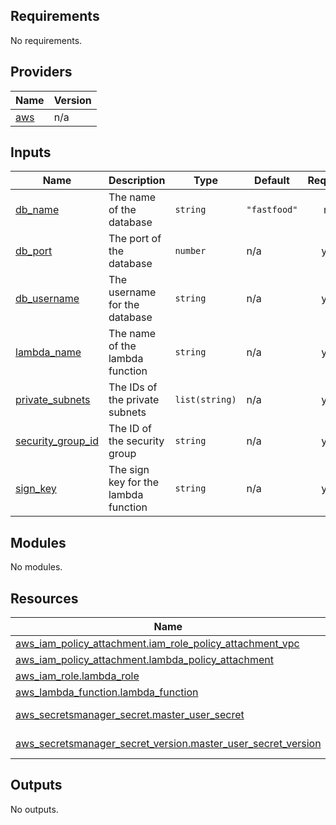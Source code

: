 <!-- BEGIN_TF_DOCS -->

## Requirements

No requirements.
## Providers

| Name | Version |
|------|---------|
| <a name="provider_aws"></a> [aws](#provider\_aws) | n/a |
## Inputs

| Name | Description | Type | Default | Required |
|------|-------------|------|---------|:--------:|
| <a name="input_db_name"></a> [db\_name](#input\_db\_name) | The name of the database | `string` | `"fastfood"` | no |
| <a name="input_db_port"></a> [db\_port](#input\_db\_port) | The port of the database | `number` | n/a | yes |
| <a name="input_db_username"></a> [db\_username](#input\_db\_username) | The username for the database | `string` | n/a | yes |
| <a name="input_lambda_name"></a> [lambda\_name](#input\_lambda\_name) | The name of the lambda function | `string` | n/a | yes |
| <a name="input_private_subnets"></a> [private\_subnets](#input\_private\_subnets) | The IDs of the private subnets | `list(string)` | n/a | yes |
| <a name="input_security_group_id"></a> [security\_group\_id](#input\_security\_group\_id) | The ID of the security group | `string` | n/a | yes |
| <a name="input_sign_key"></a> [sign\_key](#input\_sign\_key) | The sign key for the lambda function | `string` | n/a | yes |
## Modules

No modules.
## Resources

| Name | Type |
|------|------|
| [aws_iam_policy_attachment.iam_role_policy_attachment_vpc](https://registry.terraform.io/providers/hashicorp/aws/latest/docs/resources/iam_policy_attachment) | resource |
| [aws_iam_policy_attachment.lambda_policy_attachment](https://registry.terraform.io/providers/hashicorp/aws/latest/docs/resources/iam_policy_attachment) | resource |
| [aws_iam_role.lambda_role](https://registry.terraform.io/providers/hashicorp/aws/latest/docs/resources/iam_role) | resource |
| [aws_lambda_function.lambda_function](https://registry.terraform.io/providers/hashicorp/aws/latest/docs/resources/lambda_function) | resource |
| [aws_secretsmanager_secret.master_user_secret](https://registry.terraform.io/providers/hashicorp/aws/latest/docs/data-sources/secretsmanager_secret) | data source |
| [aws_secretsmanager_secret_version.master_user_secret_version](https://registry.terraform.io/providers/hashicorp/aws/latest/docs/data-sources/secretsmanager_secret_version) | data source |
## Outputs

No outputs.
<!-- END_TF_DOCS -->